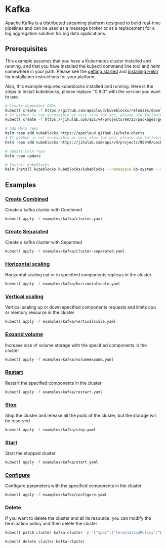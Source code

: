 # Kafka

Apache Kafka is a distributed streaming platform designed to build real-time pipelines and can be used as a message broker or as a replacement for a log aggregation solution for big data applications.

## Prerequisites

This example assumes that you have a Kubernetes cluster installed and running, and that you have installed the kubectl command line tool and helm somewhere in your path. Please see the [getting started](https://kubernetes.io/docs/setup/)  and [Installing Helm](https://helm.sh/docs/intro/install/) for installation instructions for your platform.

Also, this example requires kubeblocks installed and running. Here is the steps to install kubeblocks, please replace "0.9.0" with the version you want to use.
```bash
# Create dependent CRDs
kubectl create -f https://github.com/apecloud/kubeblocks/releases/download/v0.9.0/kubeblocks_crds.yaml
# If github is not accessible or very slow for you, please use following command instead
kubectl create -f https://jihulab.com/api/v4/projects/98723/packages/generic/kubeblocks/v0.9.0/kubeblocks_crds.yaml

# Add Helm repo 
helm repo add kubeblocks https://apecloud.github.io/helm-charts
# If github is not accessible or very slow for you, please use following repo instead
helm repo add kubeblocks https://jihulab.com/api/v4/projects/85949/packages/helm/stable

# Update helm repo
helm repo update

# Install KubeBlocks
helm install kubeblocks kubeblocks/kubeblocks --namespace kb-system --create-namespace --version="0.9.0"
```
 

## Examples

### [Create Combined](cluster.yaml) 
Create a kafka cluster with Combined
```bash
kubectl apply -f examples/kafka/cluster.yaml
```

### [Create Separated](cluster-separated.yaml) 
Create a kafka cluster with Separated
```bash
kubectl apply -f examples/kafka/cluster-separated.yaml
```

### [Horizontal scaling](horizontalscale.yaml)
Horizontal scaling out or in specified components replicas in the cluster
```bash
kubectl apply -f examples/kafka/horizontalscale.yaml
```

### [Vertical scaling](verticalscale.yaml)
Vertical scaling up or down specified components requests and limits cpu or memory resource in the cluster
```bash
kubectl apply -f examples/kafka/verticalscale.yaml
```

### [Expand volume](volumeexpand.yaml)
Increase size of volume storage with the specified components in the cluster
```bash
kubectl apply -f examples/kafka/volumeexpand.yaml
```

### [Restart](restart.yaml)
Restart the specified components in the cluster
```bash
kubectl apply -f examples/kafka/restart.yaml
```

### [Stop](stop.yaml)
Stop the cluster and release all the pods of the cluster, but the storage will be reserved
```bash
kubectl apply -f examples/kafka/stop.yaml
```

### [Start](start.yaml)
Start the stopped cluster
```bash
kubectl apply -f examples/kafka/start.yaml
```

### [Configure](configure.yaml)
Configure parameters with the specified components in the cluster
```bash
kubectl apply -f examples/kafka/configure.yaml
```

### Delete
If you want to delete the cluster and all its resource, you can modify the termination policy and then delete the cluster
```bash
kubectl patch cluster kafka-cluster -p '{"spec":{"terminationPolicy":"WipeOut"}}' --type="merge"

kubectl delete cluster kafka-cluster
```
